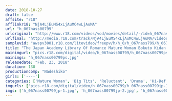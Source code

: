 ```yaml
---
date: 2018-10-27
draft: false
affsite: "r18"
afflinkr18: "NjA4LjEuMS4xLjAuMC4wLjAuMA"
url: "h_067nass00799"
urloriginal: "http://www.r18.com/videos/vod/movies/detail/-/id=h_067nass00799"
urlfinal: "http://media.r18.com/track/NjA4LjEuMS4xLjAuMC4wLjAuMA/videos/vod/movies/detail/-/id=h_067nass00799"
samplevid: "awspv3001.r18.com/litevideo/freepv/h/h_0/h_067nass799/h_067nass799_dmb_w.mp4"
title: "The Japan Academy Library Of Romance Mature Woman Bokuto Kidan A Tamanoi Madam Elegy"
mainimgurl: "pics.r18.com/digital/video/h_067nass00799/h_067nass00799ps.jpg"
mainimgs: "h_067nass00799ps.jpg"
releasedate: "Feb. 23, 2018"
duration: 130
productioncomp: "Nadeshiko"
girls: ['----']
categories: ['Mature Woman', 'Big Tits', 'Reluctant', 'Drama', 'Hi-Def']
imgurls: ['pics.r18.com/digital/video/h_067nass00799/h_067nass00799jp-1.jpg', 'pics.r18.com/digital/video/h_067nass00799/h_067nass00799jp-2.jpg', 'pics.r18.com/digital/video/h_067nass00799/h_067nass00799jp-3.jpg', 'pics.r18.com/digital/video/h_067nass00799/h_067nass00799jp-4.jpg', 'pics.r18.com/digital/video/h_067nass00799/h_067nass00799jp-5.jpg', 'pics.r18.com/digital/video/h_067nass00799/h_067nass00799jp-6.jpg', 'pics.r18.com/digital/video/h_067nass00799/h_067nass00799jp-7.jpg', 'pics.r18.com/digital/video/h_067nass00799/h_067nass00799jp-8.jpg', 'pics.r18.com/digital/video/h_067nass00799/h_067nass00799jp-9.jpg', 'pics.r18.com/digital/video/h_067nass00799/h_067nass00799jp-10.jpg', 'pics.r18.com/digital/video/h_067nass00799/h_067nass00799jp-11.jpg', 'pics.r18.com/digital/video/h_067nass00799/h_067nass00799jp-12.jpg', 'pics.r18.com/digital/video/h_067nass00799/h_067nass00799jp-13.jpg', 'pics.r18.com/digital/video/h_067nass00799/h_067nass00799jp-14.jpg', 'pics.r18.com/digital/video/h_067nass00799/h_067nass00799jp-15.jpg', 'pics.r18.com/digital/video/h_067nass00799/h_067nass00799jp-16.jpg', 'pics.r18.com/digital/video/h_067nass00799/h_067nass00799jp-17.jpg', 'pics.r18.com/digital/video/h_067nass00799/h_067nass00799jp-18.jpg', 'pics.r18.com/digital/video/h_067nass00799/h_067nass00799jp-19.jpg', 'pics.r18.com/digital/video/h_067nass00799/h_067nass00799jp-20.jpg']
imgs: ['h_067nass00799jp-1.jpg', 'h_067nass00799jp-2.jpg', 'h_067nass00799jp-3.jpg', 'h_067nass00799jp-4.jpg', 'h_067nass00799jp-5.jpg', 'h_067nass00799jp-6.jpg', 'h_067nass00799jp-7.jpg', 'h_067nass00799jp-8.jpg', 'h_067nass00799jp-9.jpg', 'h_067nass00799jp-10.jpg', 'h_067nass00799jp-11.jpg', 'h_067nass00799jp-12.jpg', 'h_067nass00799jp-13.jpg', 'h_067nass00799jp-14.jpg', 'h_067nass00799jp-15.jpg', 'h_067nass00799jp-16.jpg', 'h_067nass00799jp-17.jpg', 'h_067nass00799jp-18.jpg', 'h_067nass00799jp-19.jpg', 'h_067nass00799jp-20.jpg']
---
```

